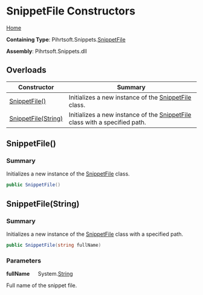 # SnippetFile Constructors

[Home](../../../../README.md)

**Containing Type**: Pihrtsoft\.Snippets\.[SnippetFile](../README.md)

**Assembly**: Pihrtsoft\.Snippets\.dll

## Overloads

| Constructor | Summary |
| ----------- | ------- |
| [SnippetFile()](#Pihrtsoft_Snippets_SnippetFile__ctor) | Initializes a new instance of the [SnippetFile](../README.md) class\. |
| [SnippetFile(String)](#Pihrtsoft_Snippets_SnippetFile__ctor_System_String_) | Initializes a new instance of the [SnippetFile](../README.md) class with a specified path\. |

## SnippetFile\(\) <a name="Pihrtsoft_Snippets_SnippetFile__ctor"></a>

### Summary

Initializes a new instance of the [SnippetFile](../README.md) class\.

```csharp
public SnippetFile()
```

## SnippetFile\(String\) <a name="Pihrtsoft_Snippets_SnippetFile__ctor_System_String_"></a>

### Summary

Initializes a new instance of the [SnippetFile](../README.md) class with a specified path\.

```csharp
public SnippetFile(string fullName)
```

### Parameters

**fullName** &emsp; System\.[String](https://docs.microsoft.com/en-us/dotnet/api/system.string)

Full name of the snippet file\.